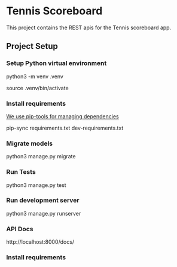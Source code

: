 # Tennis Scoreboard

This project contains the REST apis for the Tennis scoreboard app. 

## Project Setup

### Setup Python virtual environment

python3 -m venv .venv

source .venv/bin/activate


### Install requirements

[We use pip-tools for managing dependencies](https://github.com/jazzband/pip-tools)

pip-sync requirements.txt dev-requirements.txt

### Migrate models

python3 manage.py migrate

### Run Tests

python3 manage.py test

### Run development server

python3 manage.py runserver

### API Docs

http://localhost:8000/docs/

### Install requirements
